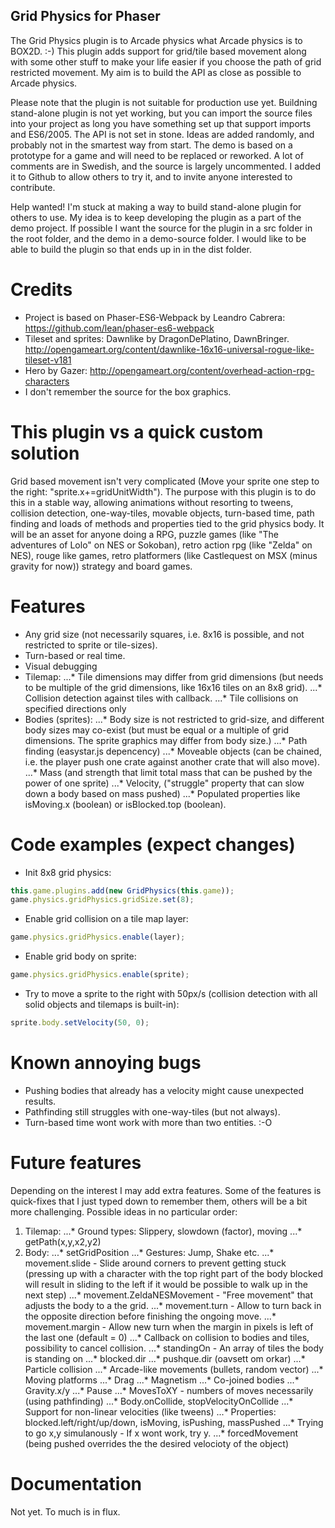 ## Grid Physics for Phaser

The Grid Physics plugin is to Arcade physics what Arcade physics is to BOX2D. :-) This plugin adds support for grid/tile based movement along with some other stuff to make your life easier if you choose the path of grid restricted movement. My aim is to build the API as close as possible to Arcade physics.

Please note that the plugin is not suitable for production use yet. Buildning stand-alone plugin is not yet working, but you can import the source files into your project as long you have something set up that support imports and ES6/2005. The API is not set in stone. Ideas are added randomly, and probably not in the smartest way from start. The demo is based on a prototype for a game and will need to be replaced or reworked. A lot of comments are in Swedish, and the source is largely uncommented. I added it to Github to allow others to try it, and to invite anyone interested to contribute.

Help wanted! I'm stuck at making a way to build stand-alone plugin for others to use. My idea is to keep developing the plugin as a part of the demo project. If possible I want the source for the plugin in a src folder in the root folder, and the demo in a demo-source folder. I would like to be able to build the plugin so that ends up in in the dist folder.

# Credits
* Project is based on Phaser-ES6-Webpack by Leandro Cabrera: https://github.com/lean/phaser-es6-webpack
* Tileset and sprites: Dawnlike by DragonDePlatino, DawnBringer. http://opengameart.org/content/dawnlike-16x16-universal-rogue-like-tileset-v181
* Hero by Gazer: http://opengameart.org/content/overhead-action-rpg-characters
* I don't remember the source for the box graphics.

# This plugin vs a quick custom solution
Grid based movement isn't very complicated (Move your sprite one step to the right: "sprite.x+=gridUnitWidth"). The purpose with this plugin is to do this in a stable way, allowing animations without resorting to tweens, collision detection, one-way-tiles, movable objects, turn-based time, path finding and loads of methods and properties tied to the grid physics body. It will be an asset for anyone doing a RPG, puzzle games (like "The adventures of Lolo" on NES or Sokoban), retro action rpg (like "Zelda" on NES), rouge like games, retro platformers (like Castlequest on MSX (minus gravity for now)) strategy and board games.

# Features
* Any grid size  (not necessarily squares, i.e. 8x16 is possible, and not restricted to sprite or tile-sizes).
* Turn-based or real time.
* Visual debugging
* Tilemap:
...* Tile dimensions may differ from grid dimensions (but needs to be multiple of the grid dimensions, like 16x16 tiles on an 8x8 grid).
...* Collision detection against tiles with callback.
...* Tile collisions on specified directions only
* Bodies (sprites):
...* Body size is not restricted to grid-size, and different body sizes may co-exist (but must be equal or a multiple of grid dimensions. The sprite graphics may differ from body size.)
...* Path finding (easystar.js depencency)
...* Moveable objects (can be chained, i.e. the player push one crate against another crate that will also move).
...* Mass (and strength that limit total mass that can be pushed by the power of one sprite)
...* Velocity, ("struggle" property that can slow down a body based on mass pushed)
...* Populated properties like isMoving.x (boolean) or isBlocked.top (boolean).

# Code examples (expect changes)
* Init 8x8 grid physics:
```javascript
this.game.plugins.add(new GridPhysics(this.game));
game.physics.gridPhysics.gridSize.set(8);
```

* Enable grid collision on a tile map layer:
```javascript
game.physics.gridPhysics.enable(layer);
```

* Enable grid body on sprite:
```javascript
game.physics.gridPhysics.enable(sprite);
```

* Try to move a sprite to the right with 50px/s (collision detection with all solid objects and tilemaps is built-in):
```javascript
sprite.body.setVelocity(50, 0);
```

# Known annoying bugs
* Pushing bodies that already has a velocity might cause unexpected results.
* Pathfinding still struggles with one-way-tiles (but not always).
* Turn-based time wont work with more than two entities. :-O

# Future features
Depending on the interest I may add extra features. Some of the features is quick-fixes that I just typed down to remember them, others will be a bit more challenging. Possible ideas in no particular order:
1. Tilemap:
...* Ground types: Slippery, slowdown (factor), moving
...* getPath(x,y,x2,y2)
2. Body:
...* setGridPosition
...* Gestures: Jump, Shake etc.
...* movement.slide - Slide around corners to prevent getting stuck (pressing up with a character with the top right part of the body blocked will result in sliding to the left if it would be possible to walk up in the next step)
...* movement.ZeldaNESMovement - "Free movement" that adjusts the body to a the grid.
...* movement.turn - Allow to turn back in the opposite direction before finishing the ongoing move.
...* movement.margin - Allow new turn when the margin in pixels is left of the last one (default = 0)
...* Callback on collision to bodies and tiles, possibility to cancel collision.
...* standingOn - An array of tiles the body is standing on
...* blocked.dir
...* pushque.dir (oavsett om orkar)
...* Particle collision
...* Arcade-like movements (bullets, random vector)
...* Moving platforms
...* Drag
...* Magnetism
...* Co-joined bodies
...* Gravity.x/y
...* Pause
...* MovesToXY - numbers of moves necessarily (using pathfinding)
...* Body.onCollide, stopVelocityOnCollide
...* Support for non-linear velocities (like tweens)
...* Properties: blocked.left/right/up/down, isMoving, isPushing, massPushed
...* Trying to go x,y simulanously - If x wont work, try y.
...* forcedMovement (being pushed overrides the the desired velocioty of the object)

# Documentation
Not yet. To much is in flux.
